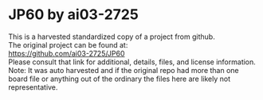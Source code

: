 
# JP60 by ai03-2725  
This is a harvested standardized copy of a project from github.  
The original project can be found at:  
https://github.com/ai03-2725/JP60  
Please consult that link for additional, details, files, and license information.  
Note: It was auto harvested and if the original repo had more than one board file or anything out of the ordinary the files here are likely not representative.  
    